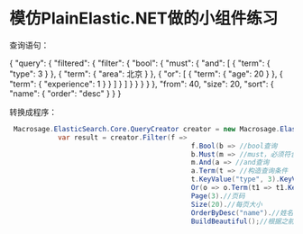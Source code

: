 # 模仿PlainElastic.NET做的小组件练习

查询语句：

{
    "query": {
        "filtered": {
            "filter": {
                "bool": {
                    "must": {
                        "and": [
                            {
                                "term": {
                                    "type": 3
                                }
                            },
                            {
                                "term": {
                                    "area": 北京
                                }
                            },
                            {
                                "or": [
                                    {
                                        "term": {
                                            "age": 20
                                        }
                                    },
                                    {
                                        "term": {
                                            "experience": 1
                                        }
                                    }
                                ]
                            }
                        ]
                    }
                }
            }
        }
    },
    "from": 40,
    "size": 20,
    "sort": {
        "name": {
            "order": "desc"
        }
    }
}

转换成程序：
```c#
 Macrosage.ElasticSearch.Core.QueryCreator creator = new Macrosage.ElasticSearch.Core.QueryCreator();
            var result = creator.Filter(f =>
                                             f.Bool(b => //bool查询
                                             b.Must(m => //must，必须符合条件
                                             m.And(a => //and查询
                                             a.Term(t => //构造查询条件
                                             t.KeyValue("type", 3).KeyValue("area", "北京")).
                                             Or(o => o.Term(t1 => t1.KeyValue("age", 20).KeyValue("experience", 1))))))).//or查询，构造查询条件
                                             Page(3).//页码
                                             Size(20).//每页大小
                                             OrderByDesc("name").//姓名倒叙排序
                                             BuildBeautiful();//根据之前的条件创建查询语句
```
